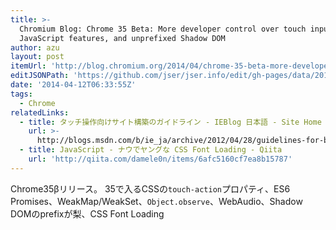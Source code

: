 ```yaml
---
title: >-
  Chromium Blog: Chrome 35 Beta: More developer control over touch input, new
  JavaScript features, and unprefixed Shadow DOM
author: azu
layout: post
itemUrl: 'http://blog.chromium.org/2014/04/chrome-35-beta-more-developer-control.html'
editJSONPath: 'https://github.com/jser/jser.info/edit/gh-pages/data/2014/04/index.json'
date: '2014-04-12T06:33:55Z'
tags:
  - Chrome
relatedLinks:
  - title: タッチ操作向けサイト構築のガイドライン - IEBlog 日本語 - Site Home - MSDN Blogs
    url: >-
      http://blogs.msdn.com/b/ie_ja/archive/2012/04/28/guidelines-for-building-touch-friendly-sites.aspx
  - title: JavaScript - ナウでヤングな CSS Font Loading - Qiita
    url: 'http://qiita.com/damele0n/items/6afc5160cf7ea8b15787'
---
```

Chrome35βリリース。
35で入るCSSの`touch-action`プロパティ、ES6 Promises、WeakMap/WeakSet、`Object.observe`、WebAudio、Shadow DOMのprefixが梨、CSS Font Loading

